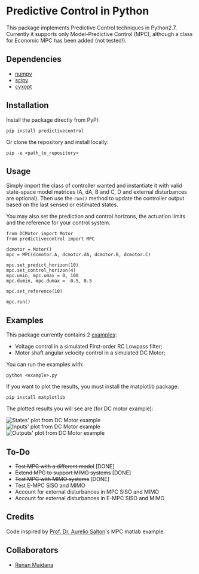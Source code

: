 # Predictive Control in Python

This package implements Predictive Control techniques in Python2.7. 
Currently it supports only Model-Predictive Control (MPC), although a class for Economic MPC has been added (not tested!).

## Dependencies

* [numpy](https://www.numpy.org/)
* [scipy](https://www.scipy.org/)
* [cvxopt](https://cvxopt.org/)

## Installation

Install the package directly from PyPI:

```pip install predictivecontrol```

Or clone the repository and install locally:

```pip -e <path_to_repository>```

## Usage

Simply import the class of controller wanted and instantiate it with valid state-space model matrices (A, dA, B and C, D and external disturbances are optional).
Then use the ```run()``` method to update the controller output based on the last sensed or estimated states.

You may also set the prediction and control horizons, the actuation limits and the reference for your control system.

```
from DCMotor import Motor
from predictivecontrol import MPC

dcmotor = Motor()
mpc = MPC(dcmotor.A, dcmotor.dA, dcmotor.B, dcmotor.C)

mpc.set_predict_horizon(10)
mpc.set_control_horizon(4)
mpc.umin, mpc.umax = 0, 100
mpc.dumin, mpc.dumax = -0.5, 0.5

mpc.set_reference(10)

mpc.run()
```

## Examples

This package currently contains 2 [examples](https://github.com/rgmaidana/predictiveControl/tree/master/examples):

* Voltage control in a simulated First-order RC Lowpass filter;
* Motor shaft angular velocity control in a simulated DC Motor;

You can run the examples with:

```python <example>.py```

If you want to plot the results, you must install the matplotlib package:

```pip install matplotlib```

The plotted results you will see are (for DC motor example):

![States' plot from DC Motor example](examples/dc_motor_angular_vel_states.png)
![Inputs' plot from DC Motor example](examples/dc_motor_angular_vel_in.png)
![Outputs' plot from DC Motor example](examples/dc_motor_angular_vel_out.png)

## To-Do

* ~~Test MPC with a different model~~ [DONE]
* ~~Extend MPC to support MIMO systems~~ [DONE]
* ~~Test MPC with MIMO systems~~ [DONE]
* Test E-MPC SISO and MIMO
* Account for external disturbances in MPC SISO and MIMO
* Account for external disturbances in E-MPC SISO and MIMO

## Credits

Code inspired by [Prof. Dr. Aurelio Salton](https://scholar.google.com/citations?user=uyWSHmAAAAAJ&hl=en)'s MPC matlab example.

## Collaborators

* [Renan Maidana](https://github.com/rgmaidana)
